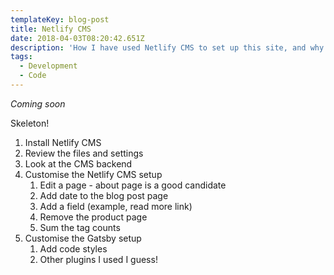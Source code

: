 ```yaml
---
templateKey: blog-post
title: Netlify CMS
date: 2018-04-03T08:20:42.651Z
description: 'How I have used Netlify CMS to set up this site, and why you should too. '
tags:
  - Development
  - Code
---
```

_Coming soon_

Skeleton!
1. Install Netlify CMS
2. Review the files and settings
3. Look at the CMS backend
4. Customise the Netlify CMS setup
    1. Edit a page - about page is a good candidate
    1. Add date to the blog post page
    1. Add a field (example, read more link)
    1. Remove the product page
    1. Sum the tag counts
5. Customise the Gatsby setup
    1. Add code styles
    1. Other plugins I used I guess!
